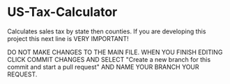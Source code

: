 # US-Tax-Calculator
Calculates sales tax by state then counties.
If you are developing this project this next line is VERY IMPORTANT!

DO NOT MAKE CHANGES TO THE MAIN FILE. WHEN YOU FINISH EDITING CLICK COMMIT CHANGES AND SELECT
"Create a new branch for this commit and start a pull request" AND NAME YOUR BRANCH YOUR REQUEST.

